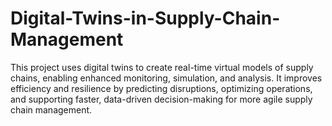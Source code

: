 # Digital-Twins-in-Supply-Chain-Management
This project uses digital twins to create real-time virtual models of supply chains, enabling enhanced monitoring, simulation, and analysis. It improves efficiency and resilience by predicting disruptions, optimizing operations, and supporting faster, data-driven decision-making for more agile supply chain management.
